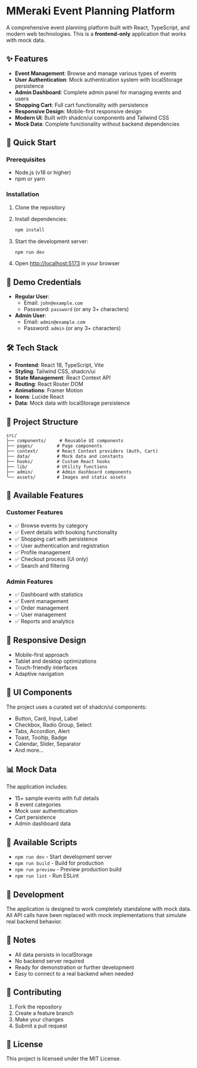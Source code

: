 # MMeraki Event Planning Platform

A comprehensive event planning platform built with React, TypeScript, and modern web technologies. This is a **frontend-only** application that works with mock data.

## ✨ Features

- **Event Management**: Browse and manage various types of events
- **User Authentication**: Mock authentication system with localStorage persistence
- **Admin Dashboard**: Complete admin panel for managing events and users
- **Shopping Cart**: Full cart functionality with persistence
- **Responsive Design**: Mobile-first responsive design
- **Modern UI**: Built with shadcn/ui components and Tailwind CSS
- **Mock Data**: Complete functionality without backend dependencies

## 🚀 Quick Start

### Prerequisites

- Node.js (v18 or higher)
- npm or yarn

### Installation

1. Clone the repository
2. Install dependencies:
   ```bash
   npm install
   ```

3. Start the development server:
   ```bash
   npm run dev
   ```

4. Open [http://localhost:5173](http://localhost:5173) in your browser

## 🔑 Demo Credentials

- **Regular User**: 
  - Email: `john@example.com`
  - Password: `password` (or any 3+ characters)
- **Admin User**: 
  - Email: `admin@example.com`
  - Password: `admin` (or any 3+ characters)

## 🛠️ Tech Stack

- **Frontend**: React 18, TypeScript, Vite
- **Styling**: Tailwind CSS, shadcn/ui
- **State Management**: React Context API
- **Routing**: React Router DOM
- **Animations**: Framer Motion
- **Icons**: Lucide React
- **Data**: Mock data with localStorage persistence

## 📁 Project Structure

```
src/
├── components/     # Reusable UI components
├── pages/         # Page components
├── context/       # React Context providers (Auth, Cart)
├── data/          # Mock data and constants
├── hooks/         # Custom React hooks
├── lib/           # Utility functions
├── admin/         # Admin dashboard components
└── assets/        # Images and static assets
```

## 🎯 Available Features

### Customer Features
- ✅ Browse events by category
- ✅ Event details with booking functionality
- ✅ Shopping cart with persistence
- ✅ User authentication and registration
- ✅ Profile management
- ✅ Checkout process (UI only)
- ✅ Search and filtering

### Admin Features
- ✅ Dashboard with statistics
- ✅ Event management
- ✅ Order management
- ✅ User management
- ✅ Reports and analytics

## 📱 Responsive Design

- Mobile-first approach
- Tablet and desktop optimizations
- Touch-friendly interfaces
- Adaptive navigation

## 🎨 UI Components

The project uses a curated set of shadcn/ui components:
- Button, Card, Input, Label
- Checkbox, Radio Group, Select
- Tabs, Accordion, Alert
- Toast, Tooltip, Badge
- Calendar, Slider, Separator
- And more...

## 📊 Mock Data

The application includes:
- 15+ sample events with full details
- 8 event categories
- Mock user authentication
- Cart persistence
- Admin dashboard data

## 🚀 Available Scripts

- `npm run dev` - Start development server
- `npm run build` - Build for production
- `npm run preview` - Preview production build
- `npm run lint` - Run ESLint

## 🔧 Development

The application is designed to work completely standalone with mock data. All API calls have been replaced with mock implementations that simulate real backend behavior.

## 📝 Notes

- All data persists in localStorage
- No backend server required
- Ready for demonstration or further development
- Easy to connect to a real backend when needed

## 🤝 Contributing

1. Fork the repository
2. Create a feature branch
3. Make your changes
4. Submit a pull request

## 📄 License

This project is licensed under the MIT License.